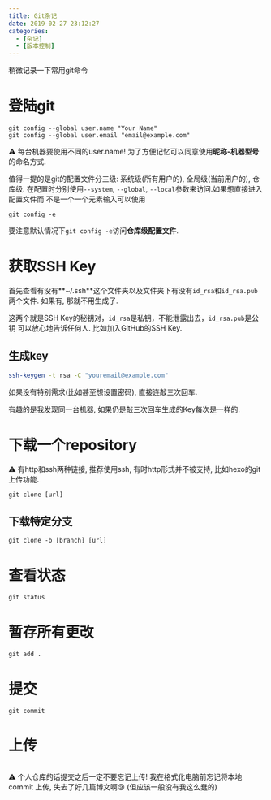 ```yaml
---
title: Git杂记
date: 2019-02-27 23:12:27
categories:
  - [杂记]
  - [版本控制]
---
```


稍微记录一下常用git命令

<!-- More -->

<!-- TODO -->

# 登陆git

```shell
git config --global user.name "Your Name"
git config --global user.email "email@example.com"
```

:warning: 每台机器要使用不同的user.name! 为了方便记忆可以同意使用**昵称-机器型号**
的命名方式.

值得一提的是git的配置文件分三级: 系统级(所有用户的), 全局级(当前用户的), 仓库级.
在配置时分别使用`--system`, `--global`, `--local`参数来访问.如果想直接进入配置文件而
不是一个一个元素输入可以使用

```shell
git config -e
```

要注意默认情况下`git config -e`访问**仓库级配置文件**.

# 获取SSH Key

首先查看有没有**~/.ssh**这个文件夹以及文件夹下有没有`id_rsa`和`id_rsa.pub`两个文件.
如果有, 那就不用生成了.

这两个就是SSH Key的秘钥对，`id_rsa`是私钥，不能泄露出去，`id_rsa.pub`是公钥
可以放心地告诉任何人. 比如加入GitHub的SSH Key.

## 生成key

```bash
ssh-keygen -t rsa -C "youremail@example.com"
```

如果没有特别需求(比如甚至想设置密码), 直接连敲三次回车.

有趣的是我发现同一台机器, 如果仍是敲三次回车生成的Key每次是一样的.

# 下载一个repository

:warning: 有http和ssh两种链接, 推荐使用ssh, 有时http形式并不被支持, 比如hexo的git
上传功能.

```shell
git clone [url]
```

## 下载特定分支

```shell
git clone -b [branch] [url]
```

# 查看状态

```shell
git status
```

# 暂存所有更改

```shell
git add .
```

# 提交

```shell
git commit
```

# 上传

```git push
```

:warning: 个人仓库的话提交之后一定不要忘记上传! 我在格式化电脑前忘记将本地commit
上传, 失去了好几篇博文啊:cry: (但应该一般没有我这么蠢的)

